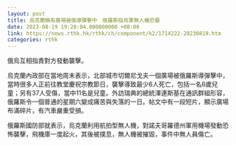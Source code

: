 ```yaml
---
layout: post
title: 烏克蘭稱有廣場被俄導彈擊中　俄羅斯指烏軍無人機恐襲
date: 2023-08-19 19:28:04.000000000 +08:00
link: https://news.rthk.hk/rthk/ch/component/k2/1714222-20230819.htm
categories: rthk
---
```


俄烏互相指責對方發動襲擊。

烏克蘭內政部在當地周末表示，北部城市切爾尼戈夫一個廣場被俄羅斯導彈擊中，當時很多人正前往教堂慶祝宗教節日，襲擊導致最少6人死亡，包括一名6歲兒童；另有37人受傷，當中11名是兒童。外訪瑞典的總統澤連斯基在通訊群組形容，俄羅斯令一個普通的星期六變成痛苦與失落的一日。帖文中有一段短片，顯示廣場布滿碎片，有汽車嚴重受損。

俄羅斯國防部就表示，烏克蘭利用航拍型無人機，對諾夫哥羅德州軍用機場發動恐怖襲擊，飛機庫一度起火，其後被撲息，無人機被摧毀，事件中無人員傷亡。
